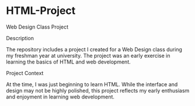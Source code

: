 # HTML-Project

Web Design Class Project

Description

The repository includes a project I created for a Web Design class during my freshman year at university. The project was an early exercise in learning the basics of HTML and web development.

Project Context

At the time, I was just beginning to learn HTML. While the interface and design may not be highly polished, this project reflects my early enthusiasm and enjoyment in learning web development.
